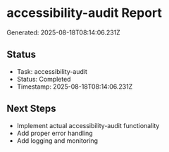 # accessibility-audit Report

Generated: 2025-08-18T08:14:06.231Z

## Status
- Task: accessibility-audit
- Status: Completed
- Timestamp: 2025-08-18T08:14:06.231Z

## Next Steps
- Implement actual accessibility-audit functionality
- Add proper error handling
- Add logging and monitoring

